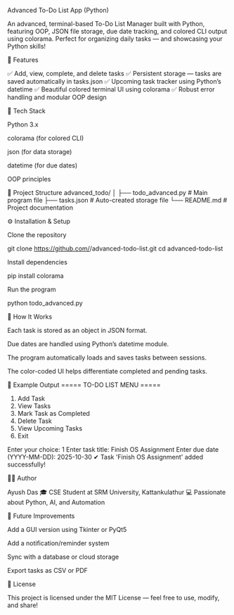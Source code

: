 Advanced To-Do List App (Python)

An advanced, terminal-based To-Do List Manager built with Python, featuring OOP, JSON file storage, due date tracking, and colored CLI output using colorama.
Perfect for organizing daily tasks — and showcasing your Python skills!

🚀 Features

✅ Add, view, complete, and delete tasks
✅ Persistent storage — tasks are saved automatically in tasks.json
✅ Upcoming task tracker using Python’s datetime
✅ Beautiful colored terminal UI using colorama
✅ Robust error handling and modular OOP design

🧩 Tech Stack

Python 3.x

colorama (for colored CLI)

json (for data storage)

datetime (for due dates)

OOP principles

📂 Project Structure
advanced_todo/
│
├── todo_advanced.py      # Main program file
├── tasks.json            # Auto-created storage file
└── README.md             # Project documentation

⚙️ Installation & Setup

Clone the repository

git clone https://github.com/<your-username>/advanced-todo-list.git
cd advanced-todo-list


Install dependencies

pip install colorama


Run the program

python todo_advanced.py

🧠 How It Works

Each task is stored as an object in JSON format.

Due dates are handled using Python’s datetime module.

The program automatically loads and saves tasks between sessions.

The color-coded UI helps differentiate completed and pending tasks.

🎯 Example Output
===== TO-DO LIST MENU =====
1. Add Task
2. View Tasks
3. Mark Task as Completed
4. Delete Task
5. View Upcoming Tasks
6. Exit

Enter your choice: 1
Enter task title: Finish OS Assignment
Enter due date (YYYY-MM-DD): 2025-10-30
✔ Task 'Finish OS Assignment' added successfully!

🧑‍💻 Author

Ayush Das
🎓 CSE Student at SRM University, Kattankulathur
💻 Passionate about Python, AI, and Automation

🌟 Future Improvements

Add a GUI version using Tkinter or PyQt5

Add a notification/reminder system

Sync with a database or cloud storage

Export tasks as CSV or PDF

📜 License

This project is licensed under the MIT License — feel free to use, modify, and share!
